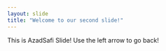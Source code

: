 ```yaml
---
layout: slide
title: "Welcome to our second slide!"
---
```

This is AzadSafi Slide!
Use the left arrow to go back!